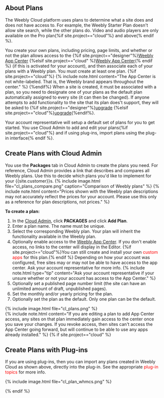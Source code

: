 ## About Plans

The Weebly Cloud platform uses plans to determine what a site does and does not have access to. For example, the Weebly Starter Plan doesn't allow site search, while the other plans do. Video and audio players are only available on the Pro plan{%if site.project=="cloud"%} and above{% endif %}.

You create your own plans, including pricing, page limits, and whether or not the plan allows access to the {%if site.project=="designer"%}[Weebly App Center](ds_gs_apps.html) {%elsif site.project=="cloud" %}[Weebly App Center](cl_gs_apps.html){% endif %} (if this is activated for your account), and then associate each of your plans with a Weebly plan. You must create at least one plan.
{%if site.project=="cloud"%}
{% include note.html content="The App Center is not white-labeled. That is, the Weebly brand appears throughout the center." %}
{%endif%}
When a site is created, it must be associated with a plan, so you need to designate one of your plans as the default plan automatically assigned to every site (it can then be changed). If anyone attempts to add functionality to the site that its plan does't support, they will be asked to {%if site.project=="designer"%}[upgrade](ds_gs_market.html) {%elsif site.project=="cloud"%}[upgrade](cl_gs_market.html){%endif%}.

Your account representative will setup a default set of plans for you to get started. You use <a data-container="body" data-toggle="popover" data-content="{{site.data.glossary.Cloud_Admin}}">Cloud Admin</a> to add and edit your plans{%if site.project=="cloud"%} and if using ﻿plug-ins, import plans using the plug-in interface{% endif %}. ​

## Create Plans with Cloud Admin

You use the **Packages** tab in Cloud Admin to create the plans you need. For reference, Cloud Admin provides a link that describes and compares all Weebly plans. Use this to decide which plans you'd like to implement for your {{site.customer}}s.
{% include image.html file="cl_plans_compare.png" caption="Comparison of Weebly plans" %}
{% include note.html content="Prices shown with the Weebly plan descriptions may not accurately reflect the prices for your account. Please use this only as a reference for plan descriptions, not prices." %}

**To create a plan:**
1. In the [Cloud Admin](https://weeblycloud.com/admin), click **PACKAGES** and click **Add Plan**.
2. Enter a plan name. The name must be unique.
3. Select the corresponding Weebly plan. Your plan will inherit the functionality available in the Weebly plan.
4. Optionally enable access to the [Weebly App Center](http://www.weebly.com/app-center). If you don't enable access, no links to the center will display in the Editor. {%if site.project=="cloud"%}You can still create and install your own <span style="color: red">custom apps</span> for this plan.{% endif %} Depending on how your account was configured, free sites may or may not be able to have access to the app center. Ask your account representative for more info.
   {% include note.html type="tip" content="Ask your account representative if your unsure whether or not your account has access to the App Center." %}
5. Optionally set a published page number limit (the site can have an unlimited amount of draft, unpublished pages).
6. Set the monthly and/or yearly pricing for the plan.
7. Optionally set the plan as the default. Only one plan can be the default.
<!--TODO: Need a new image for Designer that doesn't show annual plan -->
{% include image.html file="cl_plans.png" %}<br>
{% include note.html content="If you are editing a plan to add App Center access, any sites on that plan immediately gain access to the center once you save your changes. If you revoke access, then sites can't access the App Center going forward, but will continue to be able to use any apps already installed." %}
{% if site.project=="cloud" %}


## Create Plans with Plug-ins

If you are using plug-ins, then you can import any plans created in Weebly Cloud as shown above, directly into the plug-in. See the appropriate <span style="color:red">plug-in topics</span> for more info.
<!-- TODO: Cloud: add link -->
{% include image.html file="cl_plan_whmcs.png" %}

{% endif %}


